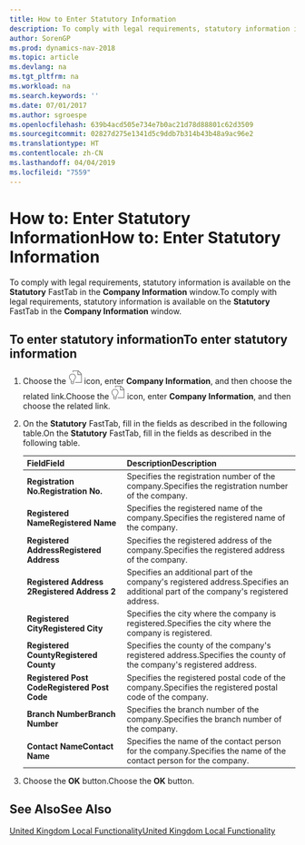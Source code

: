 ```yaml
---
title: How to Enter Statutory Information
description: To comply with legal requirements, statutory information is available on the **Statutory** FastTab in the **Company Information** window.
author: SorenGP
ms.prod: dynamics-nav-2018
ms.topic: article
ms.devlang: na
ms.tgt_pltfrm: na
ms.workload: na
ms.search.keywords: ''
ms.date: 07/01/2017
ms.author: sgroespe
ms.openlocfilehash: 639b4acd505e734e7b0ac21d78d88801c62d3509
ms.sourcegitcommit: 02827d275e1341d5c9ddb7b314b43b48a9ac96e2
ms.translationtype: HT
ms.contentlocale: zh-CN
ms.lasthandoff: 04/04/2019
ms.locfileid: "7559"
---
```

# <a name="how-to-enter-statutory-information"></a><span data-ttu-id="f114f-103">How to: Enter Statutory Information</span><span class="sxs-lookup"><span data-stu-id="f114f-103">How to: Enter Statutory Information</span></span>
<span data-ttu-id="f114f-104">To comply with legal requirements, statutory information is available on the **Statutory** FastTab in the **Company Information** window.</span><span class="sxs-lookup"><span data-stu-id="f114f-104">To comply with legal requirements, statutory information is available on the **Statutory** FastTab in the **Company Information** window.</span></span>  

## <a name="to-enter-statutory-information"></a><span data-ttu-id="f114f-105">To enter statutory information</span><span class="sxs-lookup"><span data-stu-id="f114f-105">To enter statutory information</span></span>  

1.  <span data-ttu-id="f114f-106">Choose the ![Search for Page or Report](../../media/ui-search/search_small.png "Search for Page or Report icon") icon, enter **Company Information**, and then choose the related link.</span><span class="sxs-lookup"><span data-stu-id="f114f-106">Choose the ![Search for Page or Report](../../media/ui-search/search_small.png "Search for Page or Report icon") icon, enter **Company Information**, and then choose the related link.</span></span>  
2.  <span data-ttu-id="f114f-107">On the **Statutory** FastTab, fill in the fields as described in the following table.</span><span class="sxs-lookup"><span data-stu-id="f114f-107">On the **Statutory** FastTab, fill in the fields as described in the following table.</span></span>  

    |<span data-ttu-id="f114f-108">Field</span><span class="sxs-lookup"><span data-stu-id="f114f-108">Field</span></span>|<span data-ttu-id="f114f-109">Description</span><span class="sxs-lookup"><span data-stu-id="f114f-109">Description</span></span>|  
    |---------------------------------|---------------------------------------|  
    |**<span data-ttu-id="f114f-110">Registration No.</span><span class="sxs-lookup"><span data-stu-id="f114f-110">Registration No.</span></span>**|<span data-ttu-id="f114f-111">Specifies the registration number of the company.</span><span class="sxs-lookup"><span data-stu-id="f114f-111">Specifies the registration number of the company.</span></span>|  
    |**<span data-ttu-id="f114f-112">Registered Name</span><span class="sxs-lookup"><span data-stu-id="f114f-112">Registered Name</span></span>**|<span data-ttu-id="f114f-113">Specifies the registered name of the company.</span><span class="sxs-lookup"><span data-stu-id="f114f-113">Specifies the registered name of the company.</span></span>|  
    |**<span data-ttu-id="f114f-114">Registered Address</span><span class="sxs-lookup"><span data-stu-id="f114f-114">Registered Address</span></span>**|<span data-ttu-id="f114f-115">Specifies the registered address of the company.</span><span class="sxs-lookup"><span data-stu-id="f114f-115">Specifies the registered address of the company.</span></span>|  
    |**<span data-ttu-id="f114f-116">Registered Address 2</span><span class="sxs-lookup"><span data-stu-id="f114f-116">Registered Address 2</span></span>**|<span data-ttu-id="f114f-117">Specifies an additional part of the company's registered address.</span><span class="sxs-lookup"><span data-stu-id="f114f-117">Specifies an additional part of the company's registered address.</span></span>|  
    |**<span data-ttu-id="f114f-118">Registered City</span><span class="sxs-lookup"><span data-stu-id="f114f-118">Registered City</span></span>**|<span data-ttu-id="f114f-119">Specifies the city where the company is registered.</span><span class="sxs-lookup"><span data-stu-id="f114f-119">Specifies the city where the company is registered.</span></span>|  
    |**<span data-ttu-id="f114f-120">Registered County</span><span class="sxs-lookup"><span data-stu-id="f114f-120">Registered County</span></span>**|<span data-ttu-id="f114f-121">Specifies the county of the company's registered address.</span><span class="sxs-lookup"><span data-stu-id="f114f-121">Specifies the county of the company's registered address.</span></span>|  
    |**<span data-ttu-id="f114f-122">Registered Post Code</span><span class="sxs-lookup"><span data-stu-id="f114f-122">Registered Post Code</span></span>**|<span data-ttu-id="f114f-123">Specifies the registered postal code of the company.</span><span class="sxs-lookup"><span data-stu-id="f114f-123">Specifies the registered postal code of the company.</span></span>|  
    |**<span data-ttu-id="f114f-124">Branch Number</span><span class="sxs-lookup"><span data-stu-id="f114f-124">Branch Number</span></span>**|<span data-ttu-id="f114f-125">Specifies the branch number of the company.</span><span class="sxs-lookup"><span data-stu-id="f114f-125">Specifies the branch number of the company.</span></span>|  
    |**<span data-ttu-id="f114f-126">Contact Name</span><span class="sxs-lookup"><span data-stu-id="f114f-126">Contact Name</span></span>**|<span data-ttu-id="f114f-127">Specifies the name of the contact person for the company.</span><span class="sxs-lookup"><span data-stu-id="f114f-127">Specifies the name of the contact person for the company.</span></span>|  

3.  <span data-ttu-id="f114f-128">Choose the **OK** button.</span><span class="sxs-lookup"><span data-stu-id="f114f-128">Choose the **OK** button.</span></span>  

## <a name="see-also"></a><span data-ttu-id="f114f-129">See Also</span><span class="sxs-lookup"><span data-stu-id="f114f-129">See Also</span></span>  
[<span data-ttu-id="f114f-130">United Kingdom Local Functionality</span><span class="sxs-lookup"><span data-stu-id="f114f-130">United Kingdom Local Functionality</span></span>](united-kingdom-local-functionality.md)
